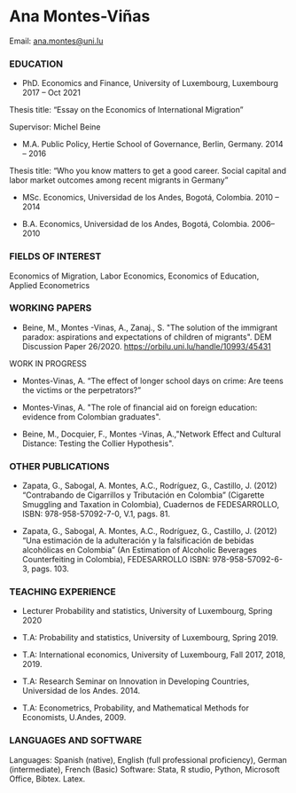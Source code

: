 # Ana Montes-Viñas
Email: ana.montes@uni.lu

### EDUCATION

- PhD. Economics and Finance, University of Luxembourg, Luxembourg 2017 – Oct 2021	

Thesis title: “Essay on the Economics of International Migration”

Supervisor: Michel Beine

- M.A. Public Policy, Hertie School of Governance, Berlin, Germany. 2014 – 2016	

Thesis title: “Who you know matters to get a good career. Social capital and labor market outcomes among recent migrants in Germany”

- MSc. Economics, Universidad de los Andes, Bogotá, Colombia. 2010 – 2014

- B.A. Economics, Universidad de los Andes, Bogotá, Colombia. 2006– 2010

### FIELDS OF INTEREST

Economics of Migration, Labor Economics, Economics of Education, Applied Econometrics

### WORKING PAPERS

- 	Beine, M., Montes -Vinas, A., Zanaj., S.  "The solution of the immigrant paradox: aspirations and expectations of children of migrants". DEM Discussion Paper 26/2020. https://orbilu.uni.lu/handle/10993/45431 

WORK IN PROGRESS

-	Montes-Vinas, A.   “The effect of longer school days on crime: Are teens the victims or the perpetrators?”

- Montes-Vinas, A.  "The role of financial aid on foreign education: evidence from Colombian graduates".

- Beine, M., Docquier, F., Montes -Vinas, A.,"Network Effect and Cultural Distance: Testing the Collier Hypothesis".


### OTHER PUBLICATIONS
-	Zapata, G., Sabogal, A. Montes, A.C., Rodríguez, G., Castillo, J. (2012) “Contrabando de Cigarrillos y Tributación en Colombia” (Cigarette Smuggling and Taxation in Colombia), Cuadernos de FEDESARROLLO,  ISBN: 978-958-57092-7-0, V.1, pags. 81. 

-	Zapata, G., Sabogal, A. Montes, A.C., Rodríguez, G., Castillo, J. (2012) “Una estimación de la adulteración y la falsificación de bebidas alcohólicas en Colombia” (An Estimation of Alcoholic Beverages Counterfeiting in Colombia), FEDESARROLLO ISBN: 978-958-57092-6-3, pags. 103.

### TEACHING EXPERIENCE

-  Lecturer Probability and statistics, University of Luxembourg, Spring 2020               

- T.A: Probability and statistics, University of Luxembourg, Spring 2019.

- T.A: International economics, University of Luxembourg, Fall 2017, 2018, 2019.

- T.A: Research Seminar on Innovation in Developing Countries, Universidad de los Andes. 2014.

- T.A: Econometrics, Probability, and Mathematical Methods for Economists, U.Andes, 2009.

### LANGUAGES AND SOFTWARE

Languages: Spanish (native), English (full professional proficiency), German (intermediate), French (Basic) 
Software: Stata, R studio, Python, Microsoft Office, Bibtex. Latex.

